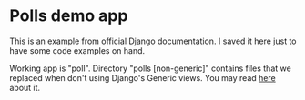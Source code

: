# Polls demo app

This is an example from official Django documentation. I saved it here just to have some code examples on hand.

Working app is "poll". Directory "polls [non-generic]" contains files that we replaced when don't using Django's Generic views. You may read [here](https://docs.djangoproject.com/en/4.1/intro/tutorial04/#use-generic-views-less-code-is-better) about it.